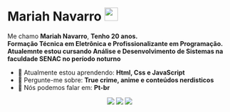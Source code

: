 # Mariah Navarro <img src="https://static.wikia.nocookie.net/the-backrooms-braedens-lore/images/0/09/Aaaa612c16ad8a2b9.gif/revision/latest?cb=20230103041145" width="30px">

Me chamo <strong>Mariah Navarro</strong>, <strong>Tenho 20 anos.<br/> Formação Técnica em Eletrônica e Profissionalizante em Programação.<br/> Atualemnte estou cursando Análise e Desenvolvimento de Sistemas na faculdade SENAC no período noturno</strong> 

- 🚀 Atualmente estou aprendendo: <strong>Html, Css e JavaScript</strong> 
- 💬 Pergunte-me sobre: <strong>True crime, anime e conteúdos nerdisticos</strong>
- 📣 Nós podemos falar em: <strong>Pt-br</strong>

<div align="center">

  <a href="#" alt="Gmail">
    <img src="https://img.shields.io/badge/-Gmail-FF0000?style=flat-square&labelColor=FF0000&logo=gmail&logoColor=white&link=LINK-DO-SEU-EMAIL"/></a>

  <a href="#" alt="Linkedin">
    <img src="https://img.shields.io/badge/-Linkedin-0e76a8?style=flat-square&logo=Linkedin&logoColor=white&link=LINK-DO-SEU-LINKEDIN" /></a>

  <a href="#" alt="Instagram">
    <img src="https://img.shields.io/badge/-Instagram-DF0174?style=flat-square&labelColor=DF0174&logo=instagram&logoColor=white&link=LINK-DO-SEU-INSTAGRAM"/></a>

</div>
